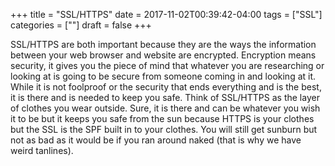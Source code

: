 +++
title = "SSL/HTTPS"
date = 2017-11-02T00:39:42-04:00
tags = ["SSL"]
categories = [""]
draft = false
+++

SSL/HTTPS are both important because they are the ways the information between your web browser and website are
encrypted. Encryption means security, it gives you the piece of mind that whatever you are researching or looking
at is going to be secure from someone coming in and looking at it. While it is not foolproof or the security that 
ends everything and is the best, it is there and is needed to keep you safe. Think of SSL/HTTPS as the layer of clothes
you wear outside. Sure, it is there and can be whatever you wish it to be but it keeps you safe from the sun because HTTPS
is your clothes but the SSL is the SPF built in to your clothes. You will still get sunburn but not as bad as it would 
be if you ran around naked (that is why we have weird tanlines).